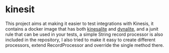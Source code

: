 # kinesit
This project aims at making it easier to test integrations with Kinesis, it contains a docker image that has both [kinesalite](https://github.com/mhart/kinesalite) and [dynalite](https://github.com/mhart/dynalite), and a junit rule that can be used in your tests, a simple String record processor is also included in the repository, I also tried to make it easy to create different processors, extend RecordProcessor and override the single method there.

